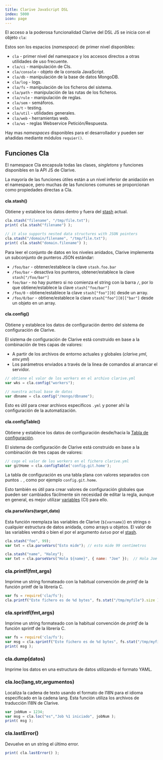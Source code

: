 ```yaml
---
title: Clarive JavaScript DSL
index: 5000
icon: page
---
```


El acceso a la poderosa funcionalidad Clarive del DSL JS se inicia con el objeto `cla`:

Estos son los espacios (*namespace*) de primer nivel disponibles:

- `cla` - primer nivel del namespace y los accesos directos a otras utilidades de uso frecuente.
- `cla/ci` - manipulación de CIs.
- `cla/console` - objeto de la consola JavaScript.
- `cla/db` - manipulación de la base de datos MongoDB.
- `cla/log` - logs.
- `cla/fs` - manipulación de los ficheros del sistema.
- `cla/path` - manipulación de las rutas de los ficheros.
- `cla/rule` - manipulación de reglas.
- `cla/sem` - semáforos.
- `cla/t` - testing.
- `cla/util` - utilidades generales.
- `cla/web` - herramientas web.
- `cla/ws` - reglas Webservice Petición/Respuesta.

Hay mas *namespaces* disponibles para el desarrollador y pueden ser añadidas mediante módulos `requier()`.

## Funciones Cla

El namespace Cla encapsula todas las clases, *singletons* y funciones disponibles en la API JS de Clarive.

La mayoría de las funciones útiles están a un nivel inferior de anidación en el namespace, pero muchas de las funciones
comunes se proporcionan como propiedades directas a Cla.

#### cla.stash()

Obtiene y establece los datos dentro y fuera del [stash](/concepts/stash) actual.

```javascript
cla.stash("filename", "/tmp/file.txt");
print( cla.stash("filename") );

// it also supports nested data structures with JSON pointers
cla.stash("/domain/filename", "/tmp/file.txt");
print( cla.stash("domain.filename") );
```

Para leer el conjunto de datos en los niveles anidados, Clarive
implementa un subconjunto de punteros JSON estándar:

- `/foo/bar` - obtener/establece la clave `stash.foo.bar`
- `/foo/bar` - desactiva los punteros, obtener/establece la clave `stash["/foo/bar"]`
- `foo/bar` - no hay puntero si no comienza el string con la barra `/`, por lo que obtiene/establece la clave
  `stash["foo/bar"]`
- `/foo/0` - obtiene/establece la clave `stash["foo"][0]` desde un array.
- `/foo/0/bar` - obtiene/establece la clave `stash["foo"][0]["bar"]` desde un objeto en un array.

#### cla.config()

Obtiene y establece los datos de configuración dentro del sistema de configuración de Clarive.

El sistema de configuración de Clarive está construido en base a la combinación de tres capas de valores:

- A partir de los archivos de entorno actuales y globales (*clarive.yml*, *env.yml*)
- Los parámetros enviados a través de la linea de comandos al arrancar el servidor.

```javascript
// obtiene el valor de los workers en el archivo clarive.yml
var wks = cla.config("workers");

// nuestra actual base de datos
var dbname = cla.config("/mongo/dbname");
```

Esto es útil para crear archivos específicos `.yml`
y poner ahí la configuración de la automatización.

#### cla.configTable()

Obtiene y establece los datos de configuración desde/hacia la [Tabla de configuración](/concepts/config-table).

El sistema de configuración de Clarive está construido en base a la combinación de tres capas de valores:

```javascript
// coge el valor de los workers en el fichero clarive.yml
var gitHome = cla.configTable('config.git.home');
```

La tabla de configuración es una tabla plana con valores separados con puntos `.` ,
como por ejemplo `config.git.home`.

Esto también es útil para crear valores de configuración globales que pueden ser cambiados fácilmente sin necesidad de
editar la regla, aunque en general, es mejor utilizar [variables](/concepts/variable) (CI) para ello.

#### cla.parseVars(target,dato)

Esta función reemplaza las variables de Clarive (`${varname}`)
en strings o cualquier estructura de datos anidada, como arrays u objetos.
El valor de las variables vendrá o bien el por el argumento `dato`o por el [stash](/concepts/stash).

```javascript
cla.stash("foo", 99);
var txt = cla.parseVars("Esto mide"); // esto mide 99 centímetros

cla.stash("name", "Haley");
var txt = cla.parseVars("Hola ${name}", { name: "Joe" });  // Hola Joe
```

### cla.printf(fmt,args)

Imprime un string formateado con la habitual convención de *printf* de la función printf de la librería C.


```javascript
var fs = require('cla/fs');
cla.printf("Este fichero es de %d bytes", fs.stat("/tmp/myfile").size );
```

### cla.sprintf(fmt,args)

Imprime un string formateado con la habitual convención de *printf* de la función sprintf de la librería C.

```javascript
var fs = require('cla/fs');
var msg = cla.sprintf("Este fichero es de %d bytes", fs.stat("/tmp/myfile").size );
print( msg );
```

### cla.dump(datos)

Imprime los datos en una estructura de datos utilizando el formato YAML.

### cla.loc(lang,str,argumentos)

Localiza la cadena de texto usando el formato de I18N
para el idioma especificado en la cadena lang.
Esta función utiliza los archivos de traducción I18N de Clarive.


```javascript
var jobNum = 1234;
var msg = cla.loc("es","Job %1 iniciado", jobNum );
print( msg );
```

### cla.lastError()

Devuelve en un string el último error.

```javascript
print( cla.lastError() );
```
